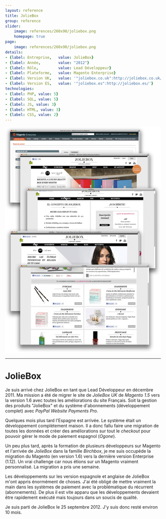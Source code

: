 ```yaml
---
layout: reference
title: JolieBox
group: reference
slider:
    image: references/260x90/joliebox.png
    homepage: true
page:
    image: references/260x90/joliebox.png
details:
- {label: Entreprise,   value: JolieBox}
- {label: Année,        value: "2012"}
- {label: Rôle,         value: Lead Développeur}
- {label: Plateforme,   value: Magento Enterprise}
- {label: Version UK,   value: '"joliebox.co.uk":http://joliebox.co.uk/'}
- {label: Version ES,   value: '"joliebox.es":http://joliebox.es/'}
technologies:
- {label: PHP, value: 5}
- {label: SQL, value: 5}
- {label: JS, value: 3}
- {label: HTML, value: 3}
- {label: CSS, value: 2}
---
```


![JolieBox Espagne & UK][main_image]

-----

# JolieBox

Je suis arrivé chez JolieBox en tant que Lead Développeur en décembre 2011.
Ma mission a été de migrer le site de _JolieBox UK_ de _Magento 1.5_ vers la version 1.6 avec toutes les améliorations du site Français.
Soit la gestion des produits "JolieBox" et du système d'abonnements (développement complet) avec _PayPal Website Payments Pro_.

Quelques mois plus tard l'Espagne est arrivée. Le système était un développement complètement maison. Il a donc fallu faire une migration de toutes les données et créer des améliorations sur tout le _checkout_ pour pouvoir gérer le mode de paiement espagnol (_Ogone_).

Un peu plus tard, après la formation de plusieurs développeurs sur Magento et l'arrivée de _JolieBox_ dans la famille _Birchbox_, je me suis occupéde la migration du Magento (en version 1.6) vers la dernière version Enterprise (1.12).
Un vrai challenge car nous étions sur un Magento vraiment personnalisé. La migration a pris une semaine.

Les développements sur les version espagnole et anglaise de JolieBox m'ont appris énormément de choses. J'ai été obligé de mettre vraiment la main dans les systèmes de paiement avec la problématique du récurrent (abonnements).
De plus il est vite apparu que les développements devaient être rapidement exécuté mais toujours dans un soucis de qualité.

Je suis parti de JolieBox le 25 septembre 2012. J'y suis donc resté environ 10 mois.


[main_image]: /img/references/joliebox.png "JolieBox Espagne & UK"
